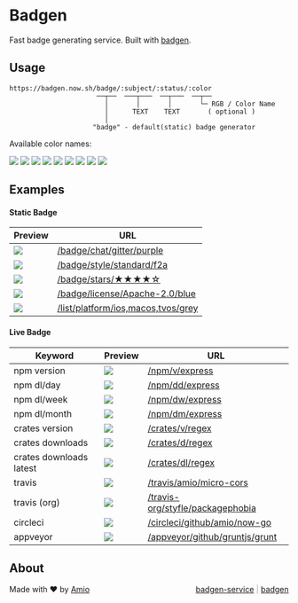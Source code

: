 # Badgen

Fast badge generating service. Built with [badgen](https://github.com/amio/badgen).

## Usage

```
https://badgen.now.sh/badge/:subject/:status/:color
                      ──┬──  ───┬───  ──┬───  ──┬──
                        │       │       │       └─ RGB / Color Name
                        │      TEXT    TEXT       ( optional )
                        │
                     "badge" - default(static) badge generator
```

Available color names:

![](/badge/color/blue/blue)
![](/badge/color/cyan/cyan)
![](/badge/color/green/green)
![](/badge/color/yellow/yellow)
![](/badge/color/orange/orange)
![](/badge/color/red/red)
![](/badge/color/pink/pink)
![](/badge/color/purple/purple)
![](/badge/color/grey/grey)

## Examples

#### Static Badge

| Preview | URL |
| --- | --- |
|![](/badge/chat/gitter/purple) | [/badge/chat/gitter/purple](/badge/chat/gitter/purple) |
|![](/badge/style/standard/f2a) | [/badge/style/standard/f2a](/badge/style/standard/f2a) |
|![](/badge/stars/★★★★☆) | [/badge/stars/★★★★☆](/badge/stars/★★★★☆) |
|![](/badge/license/Apache-2.0/blue) | [/badge/license/Apache-2.0/blue](/badge/license/Apache-2.0/blue) |
|![](/list/platform/ios,macos,tvos/grey) | [/list/platform/ios,macos,tvos/grey](/list/platform/ios,macos,tvos/grey) |

#### Live Badge

| Keyword | Preview | URL |
| --- | --- | --- |
| npm version | ![](/npm/v/express) | [/npm/v/express](/npm/v/express) |
| npm dl/day | ![](/npm/dd/express) | [/npm/dd/express](/npm/dd/express) |
| npm dl/week | ![](/npm/dw/express) | [/npm/dw/express](/npm/dw/express) |
| npm dl/month | ![](/npm/dm/express) | [/npm/dm/express](/npm/dm/express) |
| crates version | ![](/crates/v/regex) | [/crates/v/regex](/crates/v/regex) |
| crates downloads | ![](/crates/d/regex) | [/crates/d/regex](/crates/d/regex) |
| crates downloads latest | ![](/crates/dl/regex) | [/crates/dl/regex](/crates/dl/regex) |
| travis | ![](/travis/amio/micro-cors) | [/travis/amio/micro-cors](/travis/amio/micro-cors) |
| travis (org) | ![](/travis-org/styfle/packagephobia) | [/travis-org/styfle/packagephobia](/travis-org/styfle/packagephobia) |
| circleci | ![](/circleci/github/amio/now-go) | [/circleci/github/amio/now-go](/circleci/github/amio/now-go) |
| appveyor | ![](/appveyor/github/gruntjs/grunt) | [/appveyor/github/gruntjs/grunt](/appveyor/github/gruntjs/grunt) |

## About

Made with ❤️ by [Amio](https://github.com/amio)
<span style="float:right; color: #AAA">
  <a href="https://github.com/amio/badgen-service">badgen-service</a> |
  <a href="https://github.com/amio/badgen">badgen</a>
</span>
